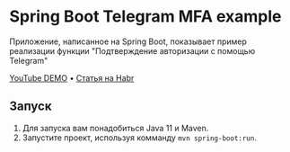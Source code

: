 # Spring Boot Telegram MFA example
Приложение, написанное на Spring Boot, показывает пример реализации функции "Подтверждение авторизации с помощью Telegram"

[YouTube DEMO](https://www.youtube.com/watch?v=7WucYd0-gPE)
•
[Статья на Habr](https://habr.com/ru/post/501728/)

## Запуск
1. Для запуска вам понадобиться Java 11 и Maven.
2. Запустите проект, используя комманду `mvn spring-boot:run`.
